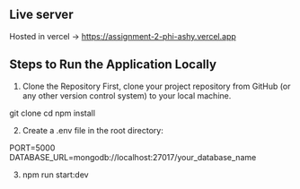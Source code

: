 ## Live server
Hosted in vercel -> https://assignment-2-phi-ashy.vercel.app

## Steps to Run the Application Locally

1. Clone the Repository
First, clone your project repository from GitHub (or any other version control system) to your local machine.

git clone <repository-url>
cd <project-directory>
npm install

2. Create a .env file in the root directory:

PORT=5000
DATABASE_URL=mongodb://localhost:27017/your_database_name

3. npm run start:dev 